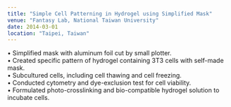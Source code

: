 ```yaml
---
title: "Simple Cell Patterning in Hydrogel using Simplified Mask"
venue: "Fantasy Lab, National Taiwan University"
date: 2014-03-01
location: "Taipei, Taiwan"
---
```


•	Simplified mask with aluminum foil cut by small plotter.  
•	Created specific pattern of hydrogel containing 3T3 cells with self-made mask.   
•	Subcultured cells, including cell thawing and cell freezing.  
•	Conducted cytometry and dye-exclusion test for cell viability.  
•	Formulated photo-crosslinking and bio-compatible hydrogel solution to incubate cells. 

